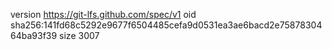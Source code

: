 version https://git-lfs.github.com/spec/v1
oid sha256:141fd68c5292e9677f6504485cefa9d0531ea3ae6bacd2e7587830464ba93f39
size 3007
